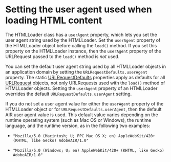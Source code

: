 # Setting the user agent used when loading HTML content

<div>

The HTMLLoader class has a `userAgent` property, which lets you set the user
agent string used by the HTMLLoader. Set the `userAgent` property of the
HTMLLoader object before calling the `load()` method. If you set this property
on the HTMLLoader instance, then the `userAgent` property of the URLRequest
passed to the `load()` method is _not_ used.

You can set the default user agent string used by all HTMLLoader objects in an
application domain by setting the `URLRequestDefaults.userAgent` property. The
static
[URLRequestDefaults](http://help.adobe.com/en_US/Flash/CS5/AS3LR/flash/net/URLRequestDefaults.html)
properties apply as defaults for all
[URLRequest](http://help.adobe.com/en_US/Flash/CS5/AS3LR/flash/net/URLRequest.html)
objects, not only URLRequests used with the `load()` method of HTMLLoader
objects. Setting the `userAgent` property of an HTMLLoader overrides the default
`URLRequestDefaults.userAgent` setting.

If you do not set a user agent value for either the `userAgent` property of the
HTMLLoader object or for `URLRequestDefaults.userAgent`, then the default AIR
user agent value is used. This default value varies depending on the runtime
operating system (such as Mac OS or Windows), the runtime language, and the
runtime version, as in the following two examples:

- `"Mozilla/5.0 (Macintosh; U; PPC Mac OS X; en) AppleWebKit/420+ (KHTML, like Gecko) AdobeAIR/1.0"`

- `"Mozilla/5.0 (Windows; U; en) AppleWebKit/420+ (KHTML, like Gecko) AdobeAIR/1.0"`

</div>

<div>

<div>

</div>

</div>
